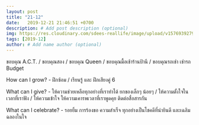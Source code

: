 ```yaml
---
layout: post
title: "21-12"
date:   2019-12-21 21:46:51 +0700
description: # Add post description (optional)
img: https://res.cloudinary.com/sdees-reallife/image/upload/v1576939279/line_1576837970187.jpg # Add image post (optional)
tags: [2019-12]
author: # Add name author (optional)
---
```

ขอบคุณ A.C.T. / ขอบคุณสอง / ขอบคุณ Queen / ขอบคุณมื้อเช้าร้านป้านี / ขอบคุณรถเช่า เช่ารถ Budget

<i class="fa fa-child" style="color:plum"></i>

How can I grow? - ฝึกซ้อม / เรียนรู้ และ ฝึกเสียงคู่ 6

What can I give? - ให้ความช่วยเหลือทุกอย่างที่เราทำได้ ยกของเล็กๆ น้อยๆ / ให้ความตั้งใจในเวลาที่เราฟัง / ให้ความเข้าใจ ให้ความเคารพเวลาที่เราพูดคุย ติดต่อสื่อสารกัน

What can I celebrate? - รอยยิ้ม การร้องขอ ความสำเร็จ ทุกอย่างเป็นโชคดีที่น่ายินดี และเฉลิมฉลองในใจ
